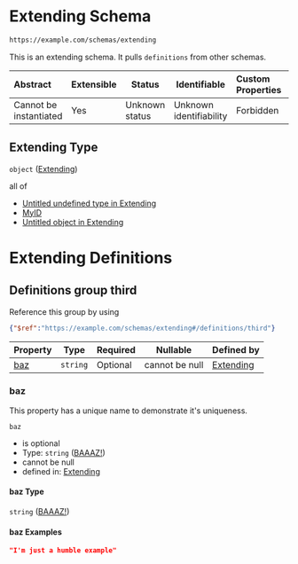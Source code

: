 # Extending Schema

```txt
https://example.com/schemas/extending
```

This is an extending schema. It pulls `definitions` from other schemas.


| Abstract               | Extensible | Status         | Identifiable            | Custom Properties | Additional Properties | Access Restrictions | Defined In                                                                                 |
| :--------------------- | ---------- | -------------- | ----------------------- | :---------------- | --------------------- | ------------------- | ------------------------------------------------------------------------------------------ |
| Cannot be instantiated | Yes        | Unknown status | Unknown identifiability | Forbidden         | Allowed               | none                | [extending.schema.json](../generated-schemas/extending.schema.json "open original schema") |

## Extending Type

`object` ([Extending](extending.md))

all of

-   [Untitled undefined type in Extending](extensible-definitions-second.md "check type definition")
-   [MyID](definitions-definitions-myid.md "check type definition")
-   [Untitled object in Extending](extending-definitions-third.md "check type definition")

# Extending Definitions

## Definitions group third

Reference this group by using

```json
{"$ref":"https://example.com/schemas/extending#/definitions/third"}
```

| Property    | Type     | Required | Nullable       | Defined by                                                                                                                                  |
| :---------- | -------- | -------- | -------------- | :------------------------------------------------------------------------------------------------------------------------------------------ |
| [baz](#baz) | `string` | Optional | cannot be null | [Extending](extending-definitions-third-properties-baaaz.md "https&#x3A;//example.com/schemas/extending#/definitions/third/properties/baz") |

### baz

This property has a unique name to demonstrate it's uniqueness.


`baz`

-   is optional
-   Type: `string` ([BAAAZ!](extending-definitions-third-properties-baaaz.md))
-   cannot be null
-   defined in: [Extending](extending-definitions-third-properties-baaaz.md "https&#x3A;//example.com/schemas/extending#/definitions/third/properties/baz")

#### baz Type

`string` ([BAAAZ!](extending-definitions-third-properties-baaaz.md))

#### baz Examples

```json
"I'm just a humble example"
```
